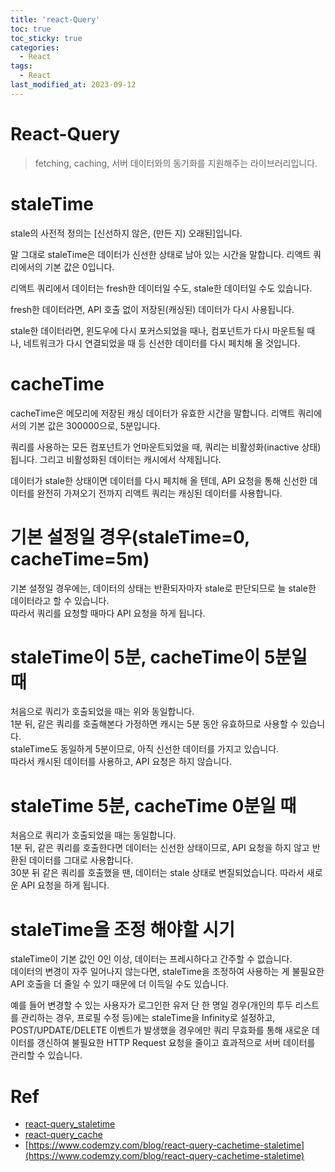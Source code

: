 ```yaml
---
title: 'react-Query'
toc: true
toc_sticky: true
categories:
  - React
tags:
  - React
last_modified_at: 2023-09-12
---
```


# React-Query

> fetching, caching, 서버 데이터와의 동기화를 지원해주는 라이브러리입니다.

# staleTime

stale의 사전적 정의는 [신선하지 않은, (만든 지) 오래된]입니다.

말 그대로 staleTime은 데이터가 신선한 상태로 남아 있는 시간을 말합니다. 리액트 쿼리에서의 기본 값은 0입니다.

리액트 쿼리에서 데이터는 fresh한 데이터일 수도, stale한 데이터일 수도 있습니다.

fresh한 데이터라면, API 호출 없이 저장된(캐싱된) 데이터가 다시 사용됩니다.

stale한 데이터라면, 윈도우에 다시 포커스되었을 때나, 컴포넌트가 다시 마운트될 때나, 네트워크가 다시 연결되었을 때 등 신선한 데이터를 다시 페치해 올 것입니다.

# cacheTime

cacheTime은 메모리에 저장된 캐싱 데이터가 유효한 시간을 말합니다. 리액트 쿼리에서의 기본 값은 300000으로, 5분입니다.

쿼리를 사용하는 모든 컴포넌트가 언마운트되었을 때, 쿼리는 비활성화(inactive 상태)됩니다. 그리고 비활성화된 데이터는 캐시에서 삭제됩니다.

데이터가 stale한 상태이면 데이터를 다시 페치해 올 텐데, API 요청을 통해 신선한 데이터를 완전히 가져오기 전까지 리액트 쿼리는 캐싱된 데이터를 사용합니다.

# 기본 설정일 경우(staleTime=0, cacheTime=5m)

기본 설정일 경우에는, 데이터의 상태는 반환되자마자 stale로 판단되므로 늘 stale한 데이터라고 할 수 있습니다.  
따라서 쿼리를 요청할 때마다 API 요청을 하게 됩니다.

# staleTime이 5분, cacheTime이 5분일 때

처음으로 쿼리가 호출되었을 때는 위와 동일합니다.  
1분 뒤, 같은 쿼리를 호출해본다 가정하면 캐시는 5분 동안 유효하므로 사용할 수 있습니다.  
staleTime도 동일하게 5분이므로, 아직 신선한 데이터를 가지고 있습니다.  
따라서 캐시된 데이터를 사용하고, API 요청은 하지 않습니다.

# staleTime 5분, cacheTime 0분일 때

처음으로 쿼리가 호출되었을 때는 동일합니다.  
1분 뒤, 같은 쿼리를 호출한다면 데이터는 신선한 상태이므로, API 요청을 하지 않고 반환된 데이터를 그대로 사용합니다.  
30분 뒤 같은 쿼리를 호출했을 땐, 데이터는 stale 상태로 변질되었습니다. 따라서 새로운 API 요청을 하게 됩니다.

# staleTime을 조정 해야할 시기

staleTime이 기본 값인 0인 이상, 데이터는 프레시하다고 간주할 수 없습니다.  
데이터의 변경이 자주 일어나지 않는다면, staleTime을 조정하여 사용하는 게 불필요한 API 호출을 더 줄일 수 있기 때문에 더 이득일 수도 있습니다.

예를 들어 변경할 수 있는 사용자가 로그인한 유저 단 한 명일 경우(개인의 투두 리스트를 관리하는 경우, 프로필 수정 등)에는 staleTime을 Infinity로 설정하고,  
POST/UPDATE/DELETE 이벤트가 발생했을 경우에만 쿼리 무효화를 통해 새로운 데이터를 갱신하여 불필요한 HTTP Request 요청을 줄이고 효과적으로 서버 데이터를 관리할 수 있습니다.

# Ref

- [react-query_staletime](https://tanstack.com/query/v4/docs/react/guides/initial-query-data#staletime-and-initialdataupdatedat)
- [react-query_cache](https://tanstack.com/query/latest/docs/react/guides/caching?from=reactQueryV3&original=https%3A%2F%2Ftanstack.com%2Fquery%2Fv3%2Fdocs%2Fguides%2Fcaching)
- [https://www.codemzy.com/blog/react-query-cachetime-staletime](https://www.codemzy.com/blog/react-query-cachetime-staletime)
